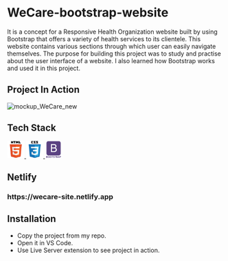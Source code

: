 # WeCare-bootstrap-website

It is a concept for a Responsive Health Organization website built by using Bootstrap that offers a variety of health services to its clientele. This website contains various sections through which user can easily navigate themselves. The purpose for building this project was to study and practise about the user interface of a website. I also learned how Bootstrap works and used it in this project.
## Project In Action

![mockup_WeCare_new](https://user-images.githubusercontent.com/94173127/142617233-8815d534-8004-42fb-a398-4fd78cf23fda.gif)


## Tech Stack
<p align="left">  <a href="https://www.w3.org/html/" target="_blank" rel="noreferrer"> <img src="https://raw.githubusercontent.com/devicons/devicon/master/icons/html5/html5-original-wordmark.svg" alt="html5" width="40" height="40"/> </a> <a href="https://www.w3schools.com/css/" target="_blank" rel="noreferrer"> <img src="https://raw.githubusercontent.com/devicons/devicon/master/icons/css3/css3-original-wordmark.svg" alt="css3" width="40" height="40"/> </a><a href="https://getbootstrap.com" target="_blank" rel="noreferrer"> <img src="https://raw.githubusercontent.com/devicons/devicon/master/icons/bootstrap/bootstrap-plain-wordmark.svg" alt="bootstrap" width="40" height="40"/> </a></p>

## Netlify
<h3>https://wecare-site.netlify.app</h3>

## Installation

* Copy the project from my repo.
* Open it in VS Code.
* Use Live Server extension to see project in action.
